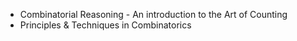 - Combinatorial Reasoning - An introduction to the Art of Counting
- Principles & Techniques in Combinatorics

